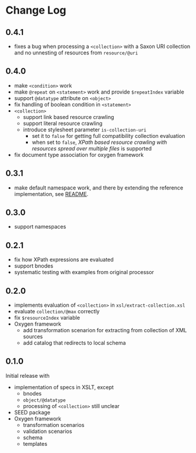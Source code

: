 # Change Log

## 0.4.1

- fixes a bug when processing a `<collection>` with a Saxon URI
  collection and no unnesting of resources from `resource/@uri`

## 0.4.0

- make `<condition>` work
- make `@repeat` on `<statement>` work and provide `$repeatIndex`
  variable
- support `@datatype` attribute on `<object>`
- fix handling of boolean condition in `<statement>`
- `<collection>`
  - support link based resource crawling
  - support literal resource crawling
  - introduce stylesheet parameter `is-collection-uri`
	- set it to `false` for getting full compatibility collection evaluation
	- when set to `false`, *XPath based resource crawling with
      resources spread over multiple files* is supported
- fix document type association for oxygen framework

## 0.3.1

- make default namespace work, and there by extending the reference
  implementation, see [README](readme.md#implementation-of-the-specs).

## 0.3.0

- support namespaces

## 0.2.1

- fix how XPath expressions are evaluated
- support bnodes
- systematic testing with examples from original processor

## 0.2.0

- implements evaluation of `<collection>` in
  `xsl/extract-collection.xsl`
- evaluate `collection/@max` correctly
- fix `$resourceIndex` variable
- Oxygen framework
  - add transformation scenarion for extracting from collection of XML
    sources
  - add catalog that redirects to local schema

## 0.1.0

Initial release with

- implementation of specs in XSLT, except
  - bnodes
  - `object/@datatype`
  - processing of `<collection>` still unclear
- SEED package
- Oxygen framework
  - transformation scenarios
  - validation scenarios
  - schema
  - templates

